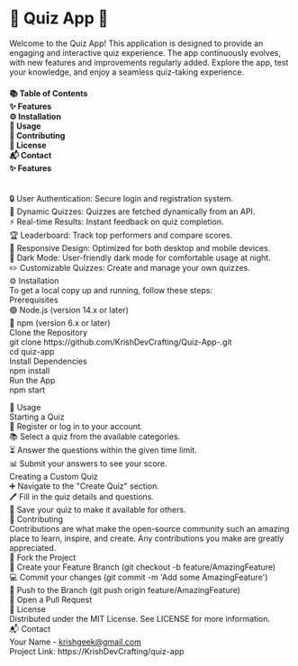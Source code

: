 <h1>🎉 Quiz App 🎉</h1>
Welcome to the Quiz App! This application is designed to provide an engaging and interactive quiz experience. The app continuously evolves, with new features and improvements regularly added. Explore the app, test your knowledge, and enjoy a seamless quiz-taking experience.
<h4>
📚 Table of Contents
<br>
✨ Features
<br>
⚙️ Installation
<br>
🚀 Usage
<br>
🤝 Contributing
<br>
📜 License
<br>
📬 Contact
<br>
✨ Features
</h4>
<div>
  <br>
🔒 User Authentication: Secure login and registration system.
  <br>
🔄 Dynamic Quizzes: Quizzes are fetched dynamically from an API.
  <br>
⚡ Real-time Results: Instant feedback on quiz completion.
  <br>
🏆 Leaderboard: Track top performers and compare scores.
  <br>
📱 Responsive Design: Optimized for both desktop and mobile devices.
  <br>
🌙 Dark Mode: User-friendly dark mode for comfortable usage at night.
  <br>
✏️ Customizable Quizzes: Create and manage your own quizzes.
</div>
⚙️ Installation
<br>
To get a local copy up and running, follow these steps:
<br>
Prerequisites
<br>
🟢 Node.js (version 14.x or later)
<br>
🔵 npm (version 6.x or later)
<br>
Clone the Repository
<br>
git clone https://github.com/KrishDevCrafting/Quiz-App-.git
<br>
cd quiz-app
<br>
Install Dependencies
<br>
npm install
<br>
Run the App
<br>
npm start



🚀 Usage
<br>
Starting a Quiz
<br>
📝 Register or log in to your account.
<br>
📚 Select a quiz from the available categories.
<br>
⏳ Answer the questions within the given time limit.
<br>
📊 Submit your answers to see your score.
<br>
Creating a Custom Quiz
<br>
➕ Navigate to the "Create Quiz" section.
<br>
🖊️ Fill in the quiz details and questions.
<br>
💾 Save your quiz to make it available for others.
<br>
🤝 Contributing
<br>
Contributions are what make the open-source community such an amazing place to learn, inspire, and create. Any contributions you make are greatly appreciated.
<br>
🍴 Fork the Project
<br>
🌟 Create your Feature Branch (git checkout -b feature/AmazingFeature)
<br>
💻 Commit your changes (git commit -m 'Add some AmazingFeature')
<br>
🚀 Push to the Branch (git push origin feature/AmazingFeature)
<br>
🔁 Open a Pull Request
<br>
📜 License
<br>
Distributed under the MIT License. See LICENSE for more information.
<br>
📬 Contact
<br>
Your Name  - krishgeek@gmail.com
<br>
Project Link: https://KrishDevCrafting/quiz-app



